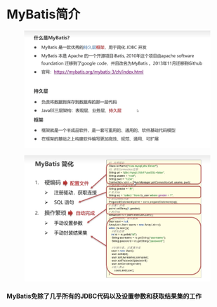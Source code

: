 # MyBatis简介

<figure><img src="../.gitbook/assets/image (5) (3).png" alt=""><figcaption></figcaption></figure>

<figure><img src="../.gitbook/assets/image (6).png" alt=""><figcaption></figcaption></figure>

#### MyBatis免除了几乎所有的JDBC代码以及设置参数和获取结果集的工作

